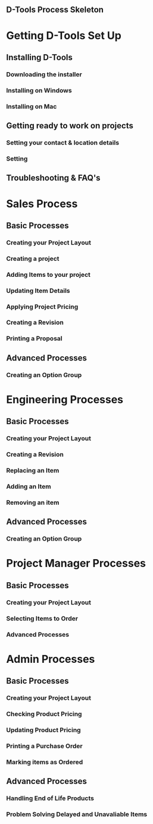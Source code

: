 
D-Tools Process Skeleton
---------------------------------

# Getting D-Tools Set Up
## Installing D-Tools
### Downloading the installer
### Installing on Windows
### Installing on Mac
## Getting ready to work on projects
### Setting your contact & location details
### Setting 
## Troubleshooting & FAQ's

# Sales Process
## Basic Processes
### Creating your Project Layout
### Creating a project
### Adding Items to your project
### Updating Item Details
### Applying Project Pricing
### Creating a Revision
### Printing a Proposal

## Advanced Processes
### Creating an Option Group

# Engineering Processes
## Basic Processes
### Creating your Project Layout
### Creating a Revision
### Replacing an Item
### Adding an Item
### Removing an item

## Advanced Processes
### Creating an Option Group

# Project Manager Processes
## Basic Processes
### Creating your Project Layout
### Selecting Items to Order
### Advanced Processes

# Admin Processes
## Basic Processes
### Creating your Project Layout
### Checking Product Pricing
### Updating Product Pricing
### Printing a Purchase Order
### Marking items as Ordered

## Advanced Processes
### Handling End of Life Products
### Problem Solving Delayed and Unavaliable Items
